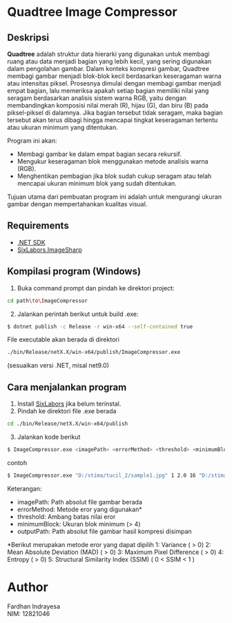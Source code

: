 # Quadtree Image Compressor

## Deskripsi
**Quadtree** adalah struktur data hierarki yang digunakan untuk membagi ruang atau data menjadi bagian yang lebih kecil, yang sering digunakan dalam pengolahan gambar. Dalam konteks kompresi gambar, Quadtree membagi gambar menjadi blok-blok kecil berdasarkan keseragaman warna atau intensitas piksel. Prosesnya dimulai dengan membagi gambar menjadi empat bagian, lalu memeriksa apakah setiap bagian memiliki nilai yang seragam berdasarkan analisis sistem warna RGB, yaitu dengan membandingkan komposisi nilai merah (R), hijau (G), dan biru (B) pada piksel-piksel di dalamnya. Jika bagian tersebut tidak seragam, maka bagian tersebut akan terus dibagi hingga mencapai tingkat keseragaman tertentu atau ukuran minimum yang ditentukan.

Program ini akan:
- Membagi gambar ke dalam empat bagian secara rekursif.
- Mengukur keseragaman blok menggunakan metode analisis warna (RGB).
- Menghentikan pembagian jika blok sudah cukup seragam atau telah mencapai ukuran minimum blok yang sudah ditentukan.

Tujuan utama dari pembuatan program ini adalah untuk mengurangi ukuran gambar dengan mempertahankan kualitas visual.

## Requirements
- [.NET SDK](https://dotnet.microsoft.com/en-us/download)
- [SixLabors.ImageSharp](https://www.nuget.org/packages/SixLabors.ImageSharp)

## Kompilasi program (Windows)
1. Buka command prompt dan pindah ke direktori project:
```bash
cd path\to\ImageCompressor
```

2. Jalankan perintah berikut untuk build .exe:

```bash
$ dotnet publish -c Release -r win-x64 --self-contained true
```

File executable akan berada di direktori
```bash
./bin/Release/netX.X/win-x64/publish/ImageCompressor.exe
```
(sesuaikan versi .NET, misal net9.0)

## Cara menjalankan program
1. Install [SixLabors](https://www.nuget.org/packages/SixLabors.ImageSharp) jika belum terinstal.
2. Pindah ke direktori file .exe berada
```bash
cd ./bin/Release/netX.X/win-x64/publish
```
3. Jalankan kode berikut

```bash
$ ImageCompressor.exe <imagePath> <errorMethod> <threshold> <minimumBlock> <outputPath>
```
contoh
```bash
$ ImageCompressor.exe "D:/stima/tucil_2/sample1.jpg" 1 2.0 16 "D:/stima/tucil_2/sample1_compressed.jpg"
```

Keterangan:
- imagePath: Path absolut file gambar berada
- errorMethod: Metode eror yang digunakan* 
- threshold: Ambang batas nilai eror
- minimumBlock: Ukuran blok minimum (> 4)
- outputPath: Path absolut file gambar hasil kompresi disimpan

*Berikut merupakan metode eror yang dapat dipilih
1: Variance ( > 0)
2: Mean Absolute Deviation (MAD) ( > 0)
3: Maximum Pixel Difference ( > 0)
4: Entropy ( > 0)
5: Structural Similarity Index (SSIM) ( 0 < SSIM < 1 )

# Author
Fardhan Indrayesa <br>
NIM: 12821046
